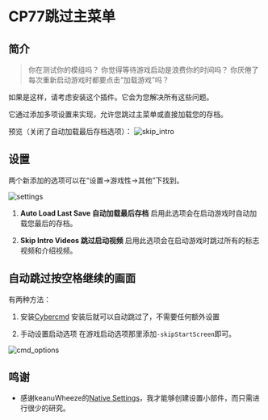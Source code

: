 # CP77跳过主菜单

## 简介

> 你在测试你的模组吗？
> 你觉得等待游戏启动是浪费你的时间吗？
> 你厌倦了每次重新启动游戏时都要点击“加载游戏”吗？

如果是这样，请考虑安装这个插件。它会为您解决所有这些问题。

它通过添加多项设置来实现，允许您跳过主菜单或直接加载您的存档。

预览（关闭了自动加载最后存档选项）：
![skip_intro](https://mod.3dmgame.com/static/upload/mod/202306/MOD649b93580cbd6.gif)

## 设置
两个新添加的选项可以在“设置->游戏性->其他”下找到。

![settings](https://mod.3dmgame.com/static/upload/mod/202312/MOD65712bf4b13f4.png)

1. **Auto Load Last Save 自动加载最后存档**
启用此选项会在启动游戏时自动加载您最后的存档。

2. **Skip Intro Videos 跳过启动视频**
启用此选项会在启动游戏时跳过所有的标志视频和介绍视频。

## 自动跳过按空格继续的画面
有两种方法：

1. 安装[Cybercmd](https://www.nexusmods.com/cyberpunk2077/mods/5176)
安装后就可以自动跳过了，不需要任何额外设置

2. 手动设置启动选项
在游戏启动选项那里添加`-skipStartScreen`即可。

![cmd_options](https://mod.3dmgame.com/static/upload/mod/202312/MOD65712bf4b654b.png)

## 鸣谢
- 感谢keanuWheeze的[Native Settings](https://github.com/justarandomguyintheinternet/CP77_nativeSettings)，我才能够创建设置小部件，而只需进行很少的研究。